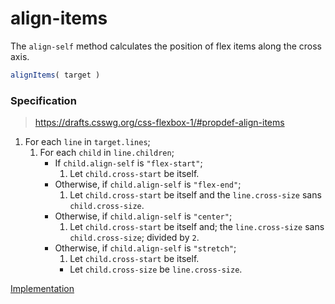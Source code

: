 # align-items

The `align-self` method calculates the position of flex items along the cross axis.

```js
alignItems( target )
```

### Specification

> https://drafts.csswg.org/css-flexbox-1/#propdef-align-items

1. For each `line` in `target.lines`;
	1. For each `child` in `line.children`;
		-  If `child.align-self` is `"flex-start"`;
			1. Let `child.cross-start` be itself.
		-  Otherwise, if `child.align-self` is `"flex-end"`;
			1. Let `child.cross-start` be itself and the `line.cross-size` sans `child.cross-size`.
		-  Otherwise, if `child.align-self` is `"center"`;
			1. Let `child.cross-start` be itself and; the `line.cross-size` sans `child.cross-size`; divided by `2`.
		-  Otherwise, if `child.align-self` is `"stretch"`;
			1. Let `child.cross-start` be itself.
			-  Let `child.cross-size` be `line.cross-size`.

[Implementation](index.js)
